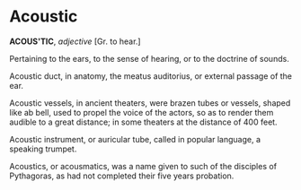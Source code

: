 # Acoustic

**ACOUS'TIC**, _adjective_ \[Gr. to hear.\]

Pertaining to the ears, to the sense of hearing, or to the doctrine of sounds.

Acoustic duct, in anatomy, the meatus auditorius, or external passage of the ear.

Acoustic vessels, in ancient theaters, were brazen tubes or vessels, shaped like ab bell, used to propel the voice of the actors, so as to render them audible to a great distance; in some theaters at the distance of 400 feet.

Acoustic instrument, or auricular tube, called in popular language, a speaking trumpet.

Acoustics, or acousmatics, was a name given to such of the disciples of Pythagoras, as had not completed their five years probation.